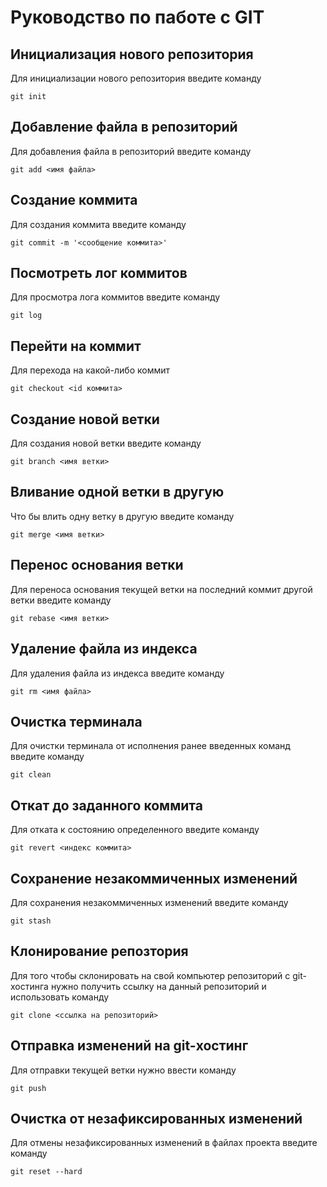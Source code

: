 # Руководство по паботе с GIT

## Инициализация нового репозитория

Для инициализации нового репозитория введите команду
```
git init
```
## Добавление файла в репозиторий

Для добавления файла в репозиторий введите команду
```
git add <имя файла>
```
## Создание коммита

Для создания коммита введите команду
```
git commit -m '<сообщение коммита>'
```
## Посмотреть лог коммитов

Для просмотра лога коммитов введите команду
```
git log
```
## Перейти на коммит

Для перехода на какой-либо коммит
```
git checkout <id коммита>
```
## Создание новой ветки

Для создания новой ветки введите команду
```
git branch <имя ветки>
```
## Вливание одной ветки в другую

Что бы влить одну ветку в другую введите команду
```
git merge <имя ветки>
```
## Перенос основания ветки

Для переноса основания текущей ветки на последний коммит другой ветки введите команду
```
git rebase <имя ветки>
```
## Удаление файла из индекса

Для удаления файла из индекса введите команду
```
git rm <имя файла>
```
## Очистка терминала

Для очистки терминала от исполнения ранее введенных команд введите команду
```
git clean
```
## Откат до заданного коммита

Для отката к состоянию определенного введите команду
```
git revert <индекс коммита>
```
## Сохранение незакоммиченных изменений

Для сохранения незакоммиченных изменений введите команду
```
git stash
```
## Клонирование репозтория

Для того чтобы склонировать на свой компьютер репозиторий с git-хостинга нужно получить ссылку на данный репозиторий и использовать команду
```
git clone <ссылка на репозиторий>
```
## Отправка изменений на git-хостинг

Для отправки текущей ветки нужно ввести команду
```
git push
```
## Очистка от незафиксированных изменений

Для отмены незафиксированных изменений в файлах проекта введите команду
```
git reset --hard
```

